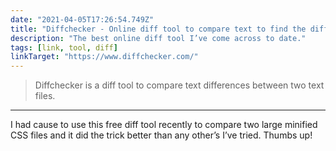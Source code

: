 ```yaml
---
date: "2021-04-05T17:26:54.749Z"
title: "Diffchecker - Online diff tool to compare text to find the difference between two text files"
description: "The best online diff tool I’ve come across to date."
tags: [link, tool, diff]
linkTarget: "https://www.diffchecker.com/"
---
```

> Diffchecker is a diff tool to compare text differences between two text files.
---

I had cause to use this free diff tool recently to compare two large minified CSS files and it did the trick better than any other’s I’ve tried. Thumbs up!
